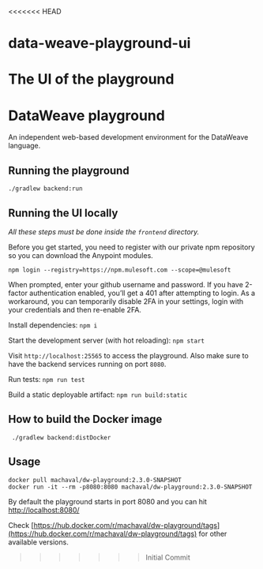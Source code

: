 <<<<<<< HEAD
# data-weave-playground-ui
The UI of the playground
=======
# DataWeave playground

An independent web-based development environment for the DataWeave language.

## Running the playground

`./gradlew backend:run`

## Running the UI locally

*All these steps must be done inside the `frontend` directory.*

Before you get started, you need to register with our private npm repository so you can download the Anypoint modules.

`npm login --registry=https://npm.mulesoft.com --scope=@mulesoft`

When prompted, enter your github username and password. If you have 2-factor authentication enabled, you’ll get a 401 after attempting to login. As a workaround, you can temporarily disable 2FA in your settings, login with your credentials and then re-enable 2FA.

Install dependencies: 
`npm i`

Start the development server (with hot reloading): `npm start`

Visit `http://localhost:25565` to access the playground. Also make sure to have the backend services running on port `8080`.

Run tests: `npm run test`

Build a static deployable artifact: `npm run build:static`


## How to build the Docker image

```
 ./gradlew backend:distDocker
```

## Usage
```
docker pull machaval/dw-playground:2.3.0-SNAPSHOT
docker run -it --rm -p8080:8080 machaval/dw-playground:2.3.0-SNAPSHOT
```

By default the playground starts in port 8080 and you can hit [http://localhost:8080/](http://localhost:8080/) 

Check [https://hub.docker.com/r/machaval/dw-playground/tags](https://hub.docker.com/r/machaval/dw-playground/tags) for other available versions.
>>>>>>> Initial Commit
